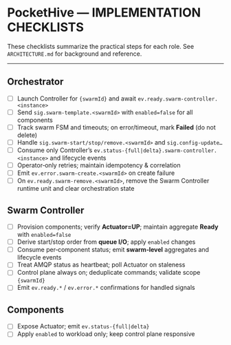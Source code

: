 # PocketHive — IMPLEMENTATION CHECKLISTS

These checklists summarize the practical steps for each role. See `ARCHITECTURE.md` for background and reference.

---

## Orchestrator
- [ ] Launch Controller for `{swarmId}` and await `ev.ready.swarm-controller.<instance>`
- [ ] Send `sig.swarm-template.<swarmId>` with `enabled=false` for all components
- [ ] Track swarm FSM and timeouts; on error/timeout, mark **Failed** (do not delete)
- [ ] Handle `sig.swarm-start/stop/remove.<swarmId>` and `sig.config-update…`
- [ ] Consume only Controller’s `ev.status-{full|delta}.swarm-controller.<instance>` and lifecycle events
- [ ] Operator‑only retries; maintain idempotency & correlation
- [ ] Emit `ev.error.swarm-create.<swarmId>` on create failure
- [ ] On `ev.ready.swarm-remove.<swarmId>`, remove the Swarm Controller runtime unit and clear orchestration state

## Swarm Controller
- [ ] Provision components; verify **Actuator=UP**; maintain aggregate **Ready** with `enabled=false`
- [ ] Derive start/stop order from **queue I/O**; apply `enabled` changes
- [ ] Consume per‑component status; emit **swarm‑level** aggregates and lifecycle events
- [ ] Treat AMQP status as heartbeat; poll Actuator on staleness
- [ ] Control plane always on; deduplicate commands; validate scope `{swarmId}`
- [ ] Emit `ev.ready.*` / `ev.error.*` confirmations for handled signals

## Components
- [ ] Expose Actuator; emit `ev.status-{full|delta}`
- [ ] Apply `enabled` to workload only; keep control plane responsive
